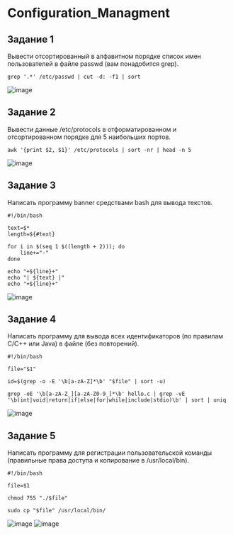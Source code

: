 # Configuration_Managment

## Задание 1
Вывести отсортированный в алфавитном порядке список имен пользователей в файле passwd (вам понадобится grep).

```
grep '.*' /etc/passwd | cut -d: -f1 | sort
```

![image](https://github.com/user-attachments/assets/52cc1836-a196-4c28-b6bf-cf322198d252)

## Задание 2
Вывести данные /etc/protocols в отформатированном и отсортированном порядке для 5 наибольших портов.

```
awk '{print $2, $1}' /etc/protocols | sort -nr | head -n 5
```

![image](https://github.com/user-attachments/assets/60f7653f-07b6-4be8-8cdd-7279352446e1)

## Задание 3
Написать программу banner средствами bash для вывода текстов.

```
#!/bin/bash

text=$*
length=${#text}

for i in $(seq 1 $((length + 2))); do
    line+="-"
done

echo "+${line}+"
echo "| ${text} |"
echo "+${line}+"
```

![image](https://github.com/user-attachments/assets/3f39e998-641b-40ca-8a55-f3896a3c7b0e)

## Задание 4
Написать программу для вывода всех идентификаторов (по правилам C/C++ или Java) в файле (без повторений).

```
#!/bin/bash

file="$1"

id=$(grep -o -E '\b[a-zA-Z]*\b' "$file" | sort -u)
```

```
grep -oE '\b[a-zA-Z_][a-zA-Z0-9_]*\b' hello.c | grep -vE '\b(int|void|return|if|else|for|while|include|stdio)\b' | sort | uniq
```

![image](https://github.com/user-attachments/assets/e39a7713-0612-4a9d-9982-82a493df5a25)


## Задание 5
Написать программу для регистрации пользовательской команды (правильные права доступа и копирование в /usr/local/bin).

```
#!/bin/bash

file=$1

chmod 755 "./$file"

sudo cp "$file" /usr/local/bin/
```

![image](https://github.com/user-attachments/assets/1c760c0e-05fc-4254-a20c-e2c1dacaf00b)
![image](https://github.com/user-attachments/assets/6f1e4e06-dc33-475f-b475-b913353974d0)






